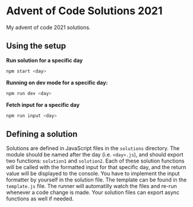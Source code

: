 # Advent of Code Solutions 2021

My advent of code 2021 solutions.

## Using the setup

**Run solution for a specific day**

```bash
npm start <day>
```

**Running on dev mode for a specific day:**

```bash
npm run dev <day>
```

**Fetch input for a specific day**

```bash
npm run input <day>
```

## Defining a solution

Solutions are defined in JavaScript files in the `solutions` directory. The module should be named after the day (i.e. `<day>.js`), and should export two functions: `solution1` and `solution2`. Each of these solution functions will be called with the formatted input for that specific day, and the return value will be displayed to the console. You have to implement the input formatter by yourself in the solution file. The template can be found in the `template.js` file. The runner will automatilly watch the files and re-run whenever a code change is made. Your solution files can export async functions as well if needed.

